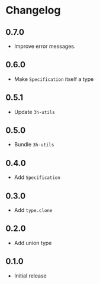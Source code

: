 # Changelog

## 0.7.0

- Improve error messages.

## 0.6.0

- Make `Specification` itself a type

## 0.5.1

- Update `3h-utils`

## 0.5.0

- Bundle `3h-utils`

## 0.4.0

- Add `Specification`

## 0.3.0

- Add `type.clone`

## 0.2.0

- Add union type

## 0.1.0

- Initial release

